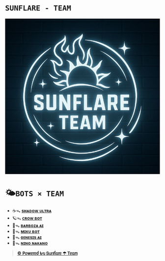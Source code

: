 # `SUNFLARE - TEAM`

![SUN](https://raw.githubusercontent.com/SunFlare-Team/SunFlare-Team/main/sunflare_team_compressed.png)


# 🌤️​ `BOTS × TEAM`

- ☕ᯓ [**sʜᴀᴅᴏᴡ ᴜʟᴛʀᴀ**]()
- 🪐ᯓ [**ᴄʀᴏᴡ ʙᴏᴛ**]()
- 🍫ᯓ [**ʙᴀʀʙᴏᴢᴀ ᴀɪ**]()
- 🌸ᯓ [**ᴍɪᴋᴜ ʙᴏᴛ**]()
- 🍧ᯓ [**ɢᴇɴᴇsɪs ᴀɪ**]()
- 🚀ᯓ [**ɴɪɴᴏ ɴᴀᴋᴀɴᴏ**]()

> [**© 𝖯᥆𝗐ᥱ𝗋ᥱძ ᑲᥡ 𝖲ᥙᥒ𝖿ᥣᥲ𝗋ᥱ  ☂︎  𝖳ᥱᥲ𝗆**](https://whatsapp.com/channel/0029Vb4Dnh611ulGUbu7Xg1q)